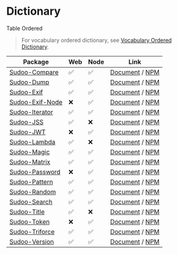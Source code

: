 # Dictionary

Table Ordered

> For vocabulary ordered dictionary, see [Vocabulary Ordered Dictionary](./vocabulary).

| Package                                                    | Web | Node | Link                                                                               |
| ---------------------------------------------------------- | --- | ---- | ---------------------------------------------------------------------------------- |
| [Sudoo-Compare](//github.com/SudoDotDog/Sudoo-Compare)     | ✅   | ✅    | [Document](//compare.sudo.dog) / [NPM](//www.npmjs.com/package/@sudoo/compare)     |
| [Sudoo-Dump](//github.com/SudoDotDog/Sudoo-Dump)           | ✅   | ✅    | [Document](//dump.sudo.dog) / [NPM](//www.npmjs.com/package/@sudoo/dump)           |
| [Sudoo-Exif](//github.com/SudoDotDog/Sudoo-Exif)           | ✅   | ✅    | [Document](//exif.sudo.dog) / [NPM](//www.npmjs.com/package/@sudoo/exif)           |
| [Sudoo-Exif-Node](//github.com/SudoDotDog/Sudoo-Exif-Node) | ❌   | ✅    | [Document](//exif-node.sudo.dog) / [NPM](//www.npmjs.com/package/@sudoo/exif-node) |
| [Sudoo-Iterator](//github.com/SudoDotDog/Sudoo-Iterator)   | ✅   | ✅    | [Document](//iterator.sudo.dog) / [NPM](//www.npmjs.com/package/@sudoo/iterator)   |
| [Sudoo-JSS](//github.com/SudoDotDog/Sudoo-JSS)             | ✅   | ❌    | [Document](//jss.sudo.dog) / [NPM](//www.npmjs.com/package/@sudoo/jss)             |
| [Sudoo-JWT](//github.com/SudoDotDog/Sudoo-JWT)             | ❌   | ✅    | [Document](//jwt.sudo.dog) / [NPM](//www.npmjs.com/package/@sudoo/jwt)             |
| [Sudoo-Lambda](//github.com/SudoDotDog/Sudoo-Lambda)       | ✅   | ❌    | [Document](//lambda.sudo.dog) / [NPM](//www.npmjs.com/package/@sudoo/lambda)       |
| [Sudoo-Magic](//github.com/SudoDotDog/Sudoo-Magic)         | ✅   | ✅    | [Document](//magic.sudo.dog) / [NPM](//www.npmjs.com/package/@sudoo/magic)         |
| [Sudoo-Matrix](//github.com/SudoDotDog/Sudoo-Matrix)       | ✅   | ✅    | [Document](//matrix.sudo.dog) / [NPM](//www.npmjs.com/package/@sudoo/matrix)       |
| [Sudoo-Password](//github.com/SudoDotDog/Sudoo-Password)   | ❌   | ✅    | [Document](//password.sudo.dog) / [NPM](//www.npmjs.com/package/@sudoo/password)   |
| [Sudoo-Pattern](//github.com/SudoDotDog/Sudoo-Pattern)     | ✅   | ✅    | [Document](//pattern.sudo.dog) / [NPM](//www.npmjs.com/package/@sudoo/pattern)     |
| [Sudoo-Random](//github.com/SudoDotDog/Sudoo-Random)       | ✅   | ✅    | [Document](//random.sudo.dog) / [NPM](//www.npmjs.com/package/@sudoo/random)       |
| [Sudoo-Search](//github.com/SudoDotDog/Sudoo-Search)       | ✅   | ✅    | [Document](//search.sudo.dog) / [NPM](//www.npmjs.com/package/@sudoo/search)       |
| [Sudoo-Title](//github.com/SudoDotDog/Sudoo-Title)         | ✅   | ❌    | [Document](//title.sudo.dog) / [NPM](//www.npmjs.com/package/@sudoo/title)         |
| [Sudoo-Token](//github.com/SudoDotDog/Sudoo-Token)         | ❌   | ✅    | [Document](//token.sudo.dog) / [NPM](//www.npmjs.com/package/@sudoo/token)         |
| [Sudoo-Triforce](//github.com/SudoDotDog/Sudoo-Triforce)   | ✅   | ✅    | [Document](//triforce.sudo.dog) / [NPM](//www.npmjs.com/package/@sudoo/triforce)   |
| [Sudoo-Version](//github.com/SudoDotDog/Sudoo-Version)     | ✅   | ✅    | [Document](//version.sudo.dog) / [NPM](//www.npmjs.com/package/@sudoo/version)     |
